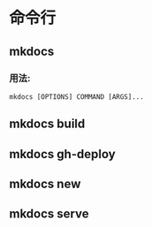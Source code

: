 # 命令行


## mkdocs

### 用法:

``` shell
mkdocs [OPTIONS] COMMAND [ARGS]...
```

## mkdocs build

## mkdocs gh-deploy

## mkdocs new

## mkdocs serve


